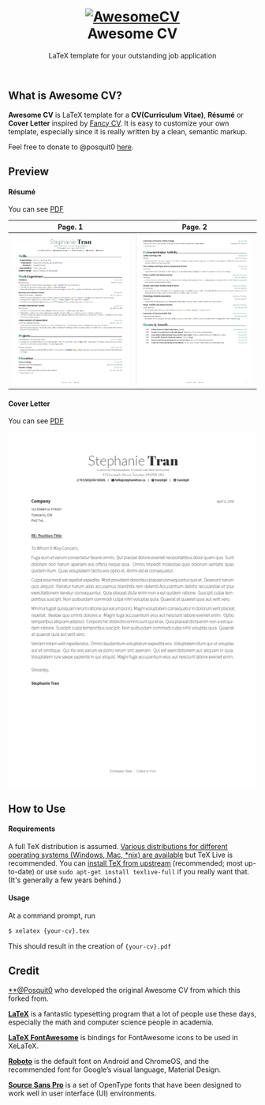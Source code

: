 <h1 align="center">
  <a href="https://github.com/posquit0/Awesome-CV" title="AwesomeCV Documentation">
    <img alt="AwesomeCV" src="https://github.com/posquit0/Awesome-CV/raw/master/icon.png" width="200px" height="200px" />
  </a>
  <br />
  Awesome CV
</h1>

<p align="center">
  LaTeX template for your outstanding job application
</p>

<br />

## What is Awesome CV?

**Awesome CV** is LaTeX template for a **CV(Curriculum Vitae)**, **Résumé** or **Cover Letter** inspired by [Fancy CV](https://www.sharelatex.com/templates/cv-or-resume/fancy-cv). It is easy to customize your own template, especially since it is really written by a clean, semantic markup.

Feel free to donate to @posquit0 [here](https://github.com/posquit0/Awesome-CV#donate).

## Preview

#### Résumé

You can see [PDF](https://github.com/transteph/Awesome-CV/blob/master/examples/resume.pdf)

| Page. 1 | Page. 2 |
|:---:|:---:|
| [![Résumé](https://github.com/transteph/Awesome-CV/blob/master/examples/resume-0.png)](https://github.com/transteph/Awesome-CV/blob/master/examples/resume.pdf)  | [![Résumé](https://github.com/transteph/Awesome-CV/blob/master/examples/resume-1.png)](https://github.com/transteph/Awesome-CV/blob/master/examples/resume.pdf) |

#### Cover Letter

You can see [PDF](https://github.com/transteph/Awesome-CV/blob/master/examples/coverletter.pdf)


[![Cover Letter](https://github.com/transteph/Awesome-CV/blob/master/examples/coverletter-0.png)](https://github.com/transteph/Awesome-CV/blob/master/examples/coverletter.pdf)  


## How to Use

#### Requirements

A full TeX distribution is assumed.  [Various distributions for different operating systems (Windows, Mac, \*nix) are available](http://tex.stackexchange.com/q/55437) but TeX Live is recommended.
You can [install TeX from upstream](http://tex.stackexchange.com/q/1092) (recommended; most up-to-date) or use `sudo apt-get install texlive-full` if you really want that.  (It's generally a few years behind.)

#### Usage

At a command prompt, run

```bash
$ xelatex {your-cv}.tex
```

This should result in the creation of ``{your-cv}.pdf``


## Credit
[**@Posquit0](https://github.com/posquit0/) who developed the original Awesome CV from which this forked from.

[**LaTeX**](http://www.latex-project.org) is a fantastic typesetting program that a lot of people use these days, especially the math and computer science people in academia.

[**LaTeX FontAwesome**](https://github.com/furl/latex-fontawesome) is bindings for FontAwesome icons to be used in XeLaTeX.

[**Roboto**](https://github.com/google/roboto) is the default font on Android and ChromeOS, and the recommended font for Google’s visual language, Material Design.

[**Source Sans Pro**](https://github.com/adobe-fonts/source-sans-pro) is a set of OpenType fonts that have been designed to work well in user interface (UI) environments.
